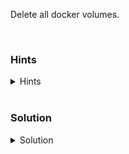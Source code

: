 Delete all docker volumes.


<br>

### Hints

<details>
  <summary>Hints</summary>

  see [docker volume rm](https://docs.docker.com/engine/reference/commandline/volume_rm/)

</details>

<br>

### Solution

<details>
  <summary>Solution</summary>

    First all container using vol1 must be deleted. Then run

    `docker volume rm vol1`

</details>